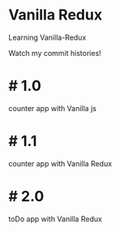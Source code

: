 # Vanilla Redux

Learning Vanilla-Redux

Watch my commit histories!

# # 1.0

counter app with Vanilla js

# # 1.1

counter app with Vanilla Redux

# # 2.0

toDo app with Vanilla Redux
